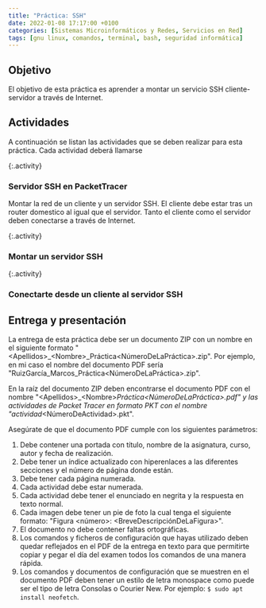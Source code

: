```yaml
---
title: "Práctica: SSH"
date: 2022-01-08 17:17:00 +0100
categories: [Sistemas Microinformáticos y Redes, Servicios en Red]
tags: [gnu linux, comandos, terminal, bash, seguridad informática]
---
```


## Objetivo

El objetivo de esta práctica es aprender a montar un servicio SSH cliente-servidor a través de Internet.

## Actividades

A continuación se listan las actividades que se deben realizar para esta práctica. Cada actividad deberá llamarse

{:.activity}
### Servidor SSH en PacketTracer

Montar la red de un cliente y un servidor SSH. El cliente debe estar tras un router domestico al igual que el servidor. Tanto el cliente como el servidor deben conectarse a través de Internet.

{:.activity}
### Montar un servidor SSH



{:.activity}
### Conectarte desde un cliente al servidor SSH



## Entrega y presentación

La entrega de esta práctica debe ser un documento ZIP con un nombre en el siguiente formato "\<Apellidos\>_\<Nombre\>_Práctica\<NúmeroDeLaPráctica\>.zip". Por ejemplo, en mi caso el nombre del documento PDF sería "RuizGarcía_Marcos_Práctica\<NúmeroDeLaPráctica\>.zip".

En la raíz del documento ZIP deben encontrarse el documento PDF con el nombre "\<Apellidos\>_\<Nombre\>_Práctica\<NúmeroDeLaPráctica\>.pdf" y las actividades de Packet Tracer en formato PKT con el nombre "actividad_\<NúmeroDeActividad\>.pkt".

Asegúrate de que el documento PDF cumple con los siguientes parámetros:

1. Debe contener una portada con título, nombre de la asignatura, curso, autor y fecha de realización.
2. Debe tener un índice actualizado con hiperenlaces a las diferentes secciones y el número de página donde están.
3. Debe tener cada página numerada.
4. Cada actividad debe estar numerada. 
5. Cada actividad debe tener el enunciado en negrita y la respuesta en texto normal.
6. Cada imagen debe tener un pie de foto la cual tenga el siguiente formato: "Figura \<número\>: \<BreveDescripciónDeLaFigura\>".
7. El documento no debe contener faltas ortográficas.
8. Los comandos y ficheros de configuración que hayas utilizado deben quedar reflejados en el PDF de la entrega en texto para que permitirte copiar y pegar el día del examen todos los comandos de una manera rápida.
9. Los comandos y documentos de configuración que se muestren en el documento PDF deben tener un estilo de letra monospace como puede ser el tipo de letra Consolas o Courier New. Por ejemplo: `$ sudo apt install neofetch`.
